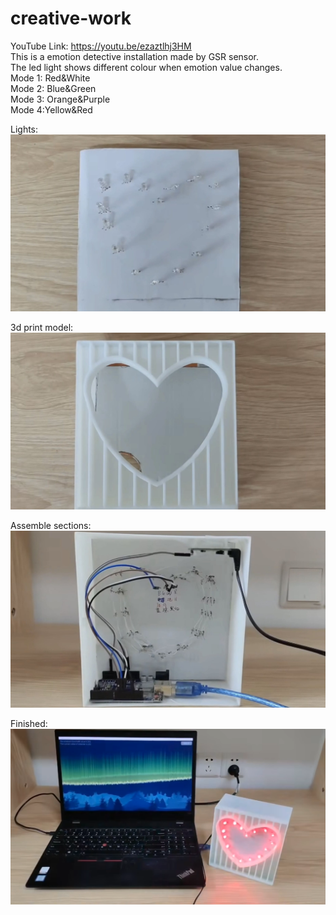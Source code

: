 # creative-work
YouTube Link: https://youtu.be/ezaztlhj3HM  
This is a emotion detective installation made by GSR sensor.  
The led light shows different colour when emotion value changes.  
Mode 1: Red&White  
Mode 2: Blue&Green  
Mode 3: Orange&Purple  
Mode 4:Yellow&Red  

Lights:  
![image](https://github.com/hanhan414/creative-work/blob/main/making%20photos/light.jpg)  

3d print model:  
![image](https://github.com/hanhan414/creative-work/blob/main/making%20photos/3D%20print%20model.jpg)  
  
Assemble sections:  
![image](https://github.com/hanhan414/creative-work/blob/main/making%20photos/assemble.jpg)  

Finished:  
![image](https://github.com/hanhan414/creative-work/blob/main/making%20photos/finished.png)  

